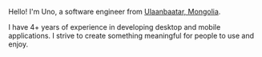 Hello! I'm Uno, a software engineer from <a href="https://en.wikipedia.org/wiki/Ulaanbaatar">Ulaanbaatar, Mongolia</a>. 

I have 4+ years of experience in developing desktop and mobile applications. I strive to create something meaningful for people to use and enjoy. 
